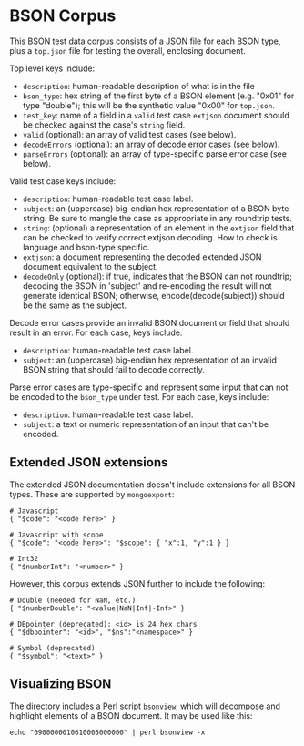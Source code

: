 # BSON Corpus

This BSON test data corpus consists of a JSON file for each BSON type, plus
a `top.json` file for testing the overall, enclosing document.

Top level keys include:

* `description`: human-readable description of what is in the file
* `bson_type`: hex string of the first byte of a BSON element (e.g. "0x01"
  for type "double"); this will be the synthetic value "0x00" for `top.json`.
* `test_key`: name of a field in a `valid` test case `extjson` document
  should be checked against the case's `string` field.
* `valid` (optional): an array of valid test cases (see below).
* `decodeErrors` (optional): an array of decode error cases (see below).
* `parseErrors` (optional): an array of type-specific parse error case (see
  below).

Valid test case keys include:

* `description`: human-readable test case label.
* `subject`: an (uppercase) big-endian hex representation of a BSON byte
  string.  Be sure to mangle the case as appropriate in any roundtrip
  tests.
* `string`: (optional) a representation of an element in the `extjson`
  field that can be checked to verify correct extjson decoding.  How to
  check is language and bson-type specific.
* `extjson`: a document representing the decoded extended JSON document
  equivalent to the subject.
* `decodeOnly` (optional): if true, indicates that the BSON can not
  roundtrip; decoding the BSON in 'subject' and re-encoding the result will
  not generate identical BSON; otherwise, encode(decode(subject)) should be
  the same as the subject.

Decode error cases provide an invalid BSON document or field that
should result in an error. For each case, keys include:

* `description`: human-readable test case label.
* `subject`: an (uppercase) big-endian hex representation of an invalid
  BSON string that should fail to decode correctly.

Parse error cases are type-specific and represent some input that can not
be encoded to the `bson_type` under test.  For each case, keys include:

* `description`: human-readable test case label.
* `subject`: a text or numeric representation of an input that can't be
  encoded.

## Extended JSON extensions

The extended JSON documentation doesn't include extensions for all BSON
types.  These are supported by `mongoexport`:

    # Javascript
    { "$code": "<code here>" }

    # Javascript with scope
    { "$code": "<code here>": "$scope": { "x":1, "y":1 } }

    # Int32
    { "$numberInt": "<number>" }

However, this corpus extends JSON further to include the following:

    # Double (needed for NaN, etc.)
    { "$numberDouble": "<value|NaN|Inf|-Inf>" }

    # DBpointer (deprecated): <id> is 24 hex chars
    { "$dbpointer": "<id>", "$ns":"<namespace>" }

    # Symbol (deprecated)
    { "$symbol": "<text>" }

## Visualizing BSON

The directory includes a Perl script `bsonview`, which will decompose and
highlight elements of a BSON document.  It may be used like this:

    echo "0900000010610005000000" | perl bsonview -x


